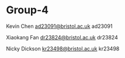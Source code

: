 # Group-4
Kevin Chen   ad23091@bristol.ac.uk   ad23091

Xiaokang Fan dr23824@bristol.ac.uk   dr23824

Nicky Dickson kr23498@bristol.ac.uk   kr23498 
